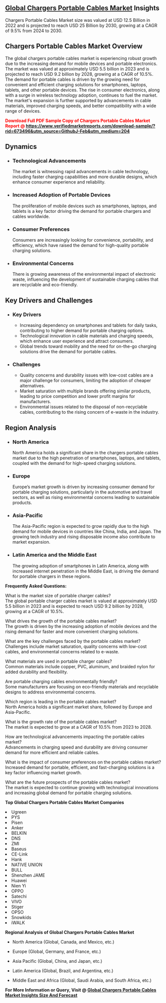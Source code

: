 <h2><a href="https://www.verifiedmarketreports.com/download-sample/?rid=673496&amp;utm_source=GithubJ&amp;utm_medium=204" target="_blank">Global Chargers Portable Cables Market</a> Insights</h2><p>Chargers Portable Cables Market size was valued at USD 12.5 Billion in 2022 and is projected to reach USD 25 Billion by 2030, growing at a CAGR of 9.5% from 2024 to 2030.</p><p> <h2>Chargers Portable Cables Market Overview</h2> <p>The global chargers portable cables market is experiencing robust growth due to the increasing demand for mobile devices and portable electronics. The market was valued at approximately USD 5.5 billion in 2023 and is projected to reach USD 9.2 billion by 2028, growing at a CAGR of 10.5%. The demand for portable cables is driven by the growing need for convenient and efficient charging solutions for smartphones, laptops, tablets, and other portable devices. The rise in consumer electronics, along with a surge in wireless technology adoption, continues to fuel the market. The market's expansion is further supported by advancements in cable materials, improved charging speeds, and better compatibility with a wide range of devices.</p> <p><strong><p><span class=""><span style="color: #ff0000;"><strong>Download Full PDF Sample Copy of Chargers Portable Cables Market Report</strong> @ </span><a href="https://www.verifiedmarketreports.com/download-sample/?rid=673496&amp;utm_source=GithubJ-Feb&amp;utm_medium=204" target="_blank">https://www.verifiedmarketreports.com/download-sample/?rid=673496&amp;utm_source=GithubJ-Feb&amp;utm_medium=204</a></span></p></strong></p> <h2>Dynamics</h2> <ul> <li><h3>Technological Advancements</h3> The market is witnessing rapid advancements in cable technology, including faster charging capabilities and more durable designs, which enhance consumer experience and reliability.</li> <li><h3>Increased Adoption of Portable Devices</h3> The proliferation of mobile devices such as smartphones, laptops, and tablets is a key factor driving the demand for portable chargers and cables worldwide.</li> <li><h3>Consumer Preferences</h3> Consumers are increasingly looking for convenience, portability, and efficiency, which have raised the demand for high-quality portable charging solutions.</li> <li><h3>Environmental Concerns</h3> There is growing awareness of the environmental impact of electronic waste, influencing the development of sustainable charging cables that are recyclable and eco-friendly.</li> </ul> <h2>Key Drivers and Challenges</h2> <ul> <li><h3>Key Drivers</h3> <ul> <li>Increasing dependency on smartphones and tablets for daily tasks, contributing to higher demand for portable charging options.</li> <li>Technological innovation in cable materials and charging speeds, which enhance user experience and attract consumers.</li> <li>Global trends toward mobility and the need for on-the-go charging solutions drive the demand for portable cables.</li> </ul> </li> <li><h3>Challenges</h3> <ul> <li>Quality concerns and durability issues with low-cost cables are a major challenge for consumers, limiting the adoption of cheaper alternatives.</li> <li>Market saturation with multiple brands offering similar products, leading to price competition and lower profit margins for manufacturers.</li> <li>Environmental issues related to the disposal of non-recyclable cables, contributing to the rising concern of e-waste in the industry.</li> </ul> </li> </ul> <h2>Region Analysis</h2> <ul> <li><h3>North America</h3> North America holds a significant share in the chargers portable cables market due to the high penetration of smartphones, laptops, and tablets, coupled with the demand for high-speed charging solutions.</li> <li><h3>Europe</h3> Europe’s market growth is driven by increasing consumer demand for portable charging solutions, particularly in the automotive and travel sectors, as well as rising environmental concerns leading to sustainable products.</li> <li><h3>Asia-Pacific</h3> The Asia-Pacific region is expected to grow rapidly due to the high demand for mobile devices in countries like China, India, and Japan. The growing tech industry and rising disposable income also contribute to market expansion.</li> <li><h3>Latin America and the Middle East</h3> The growing adoption of smartphones in Latin America, along with increased internet penetration in the Middle East, is driving the demand for portable chargers in these regions.</li> </ul> <p><strong>Frequently Asked Questions:</strong></p> <p>What is the market size of portable charger cables? <br> The global portable charger cables market is valued at approximately USD 5.5 billion in 2023 and is expected to reach USD 9.2 billion by 2028, growing at a CAGR of 10.5%.</p> <p>What drives the growth of the portable cables market? <br> The growth is driven by the increasing adoption of mobile devices and the rising demand for faster and more convenient charging solutions.</p> <p>What are the key challenges faced by the portable cables market? <br> Challenges include market saturation, quality concerns with low-cost cables, and environmental concerns related to e-waste.</p> <p>What materials are used in portable charger cables? <br> Common materials include copper, PVC, aluminum, and braided nylon for added durability and flexibility.</p> <p>Are portable charging cables environmentally friendly? <br> Some manufacturers are focusing on eco-friendly materials and recyclable designs to address environmental concerns.</p> <p>Which region is leading in the portable cables market? <br> North America holds a significant market share, followed by Europe and Asia-Pacific.</p> <p>What is the growth rate of the portable cables market? <br> The market is expected to grow at a CAGR of 10.5% from 2023 to 2028.</p> <p>How are technological advancements impacting the portable cables market? <br> Advancements in charging speed and durability are driving consumer demand for more efficient and reliable cables.</p> <p>What is the impact of consumer preferences on the portable cables market? <br> Increased demand for portable, efficient, and fast-charging solutions is a key factor influencing market growth.</p> <p>What are the future prospects of the portable cables market? <br> The market is expected to continue growing with technological innovations and increasing global demand for portable charging solutions.</p> </p><p><strong>Top Global Chargers Portable Cables Market Companies</strong></p><div data-test-id=""><p><li>Ugreen</li><li> PYS</li><li> Pisen</li><li> Anker</li><li> BELKIN</li><li> DNS</li><li> ZMI</li><li> Baseus</li><li> CE-Link</li><li> Hank</li><li> NATIVE UNION</li><li> BULL</li><li> Shenzhen JAME</li><li> Huawei</li><li> Nien Yi</li><li> OPPO</li><li> Satechi</li><li> VIVO</li><li> Stiger</li><li> OPSO</li><li> Snowkids</li><li> iWALK</li></p><div><strong>Regional Analysis of&nbsp;Global Chargers Portable Cables Market</strong></div><ul><li dir="ltr"><p dir="ltr">North America&nbsp;(Global, Canada, and Mexico, etc.)</p></li><li dir="ltr"><p dir="ltr">Europe (Global, Germany, and France, etc.)</p></li><li dir="ltr"><p dir="ltr">Asia Pacific&nbsp;(Global, China, and Japan, etc.)</p></li><li dir="ltr"><p dir="ltr">Latin America&nbsp;(Global, Brazil, and Argentina, etc.)</p></li><li dir="ltr">Middle East and Africa&nbsp;(Global, Saudi Arabia, and South Africa, etc.)</li></ul><p><strong>For More Information or Query, Visit @&nbsp;</strong><strong><a href="https://www.verifiedmarketreports.com/product/chargers-portable-cables-market/?utm_source=GithubJ&amp;utm_medium=204" target="_blank">Global Chargers Portable Cables Market Insights Size And Forecast</a></strong></p></div>
